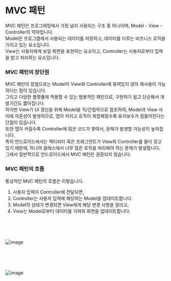 # MVC 패턴
MVC 패턴은 프로그래밍에서 가장 널리 사용되는 구조 중 하나이며, Model - View - Controller의 약자입니다.<br>
Model은 프로그램에서 사용되는 데이터를 저장하고, 데이터를 다루는 비즈니스 로직을 가지고 있는 요소입니다.<br>
View는 사용자에게 보일 화면을 표현하는 요소이고, Controller는 사용자로부터 입력을 받고 처리하는 요소입니다.

### MVC 패턴의 장단점
MVC 패턴의 장점으로는 Model이 View와 Controller에 묶여있지 않아 재사용이 가능하다는 점이 있습니다.<br>
그리고 다양한 플랫폼에 적용할 수 있는 범용적인 패턴으로, 구현하기 쉽고 단순해서 개발기간도 짧아집니다.<br>
하지만 View가 UI 갱신을 위해 Model을 직/간접적으로 참조하여, Model과 View 사이에 의존성이 발생하므로, 앱이 커지고 로직이 복잡해질수록 유지보수가 힘들어진다는 단점이 있습니다.<br>
또한 앱이 커질수록 Controller에 많은 코드가 쌓여서, 문제가 발생할 가능성이 높아집니다.<br>
특히 안드로이드에서는 액티비티 혹은 프래그먼트가 View와 Controller를 둘다 갖고 있기 때문에, 하나의 클래스에서 너무 많은 로직을 처리해야 하는 문제가 발생합니다.<br>
그래서 일반적으로 안드로이드에서 MVC 패턴은 권장되지 않습니다.

### MVC 패턴의 흐름
통상적인 MVC 패턴의 흐름은 이렇습니다.
1. 사용자 입력이 Controller에 전달되면,
2. Controller는 사용자 입력에 해당하는 Model을 업데이트합니다.
3. Model의 상태가 변경되면 View에게 해당 변경 사항을 알리고,
4. View는 Model로부터 데이터를 가져와 화면을 업데이트합니다.

<br>
<br>
<br>

![image](https://github.com/sdhong0609/tech-interview-study/assets/78577085/1033d43e-25c1-4049-af61-401fca7bb800)

<br>
<br>
<br>

![image](https://github.com/sdhong0609/tech-interview-study/assets/78577085/e1077a0e-9310-4cf4-87fd-48d9f60c7167)

